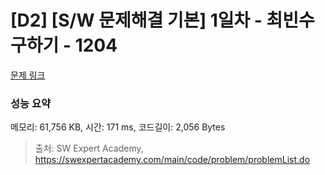 # [D2] [S/W 문제해결 기본] 1일차 - 최빈수 구하기 - 1204 

[문제 링크](https://swexpertacademy.com/main/code/problem/problemDetail.do?contestProbId=AV13zo1KAAACFAYh) 

### 성능 요약

메모리: 61,756 KB, 시간: 171 ms, 코드길이: 2,056 Bytes



> 출처: SW Expert Academy, https://swexpertacademy.com/main/code/problem/problemList.do